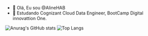 - 👋 Olá, Eu sou @AlineHAB
- 🌱 Estudando Cognizant Cloud Data Engineer, BootCamp Digital innovattion One.

<div>

  ![Anurag's GitHub stats](https://github-readme-stats.vercel.app/api?username=AlineHAB&show_icons=true&theme=radical)
  ![Top Langs](https://github-readme-stats.vercel.app/api/top-langs/?username=AlineHAB&layout=compact&theme=radical)

</div>




